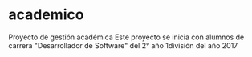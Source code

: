 # academico
Proyecto de gestión académica
Este proyecto se inicia con alumnos de carrera "Desarrollador de Software" del 2° año 1división del año 2017
